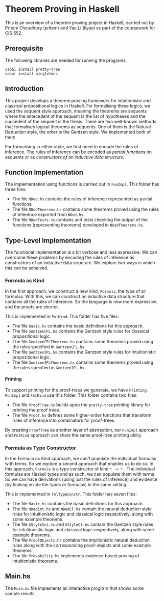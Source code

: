 # Theorem Proving in Haskell

This is an overview of a theorem proving project in Haskell, carried out by
Pritam Choudhury (pritam) and Yao Li (liyao) as part of the coursework for
CIS 552.

## Prerequisite

The following libraries are needed for running the programs.

    cabal install pretty-tree
    cabal install singletons

## Introduction

This project develops a theorem proving framework for intuitionistic and
classical propositional logics in Haskell. For formalising these logics, we used
the sequent style approach, meaning the theorems are sequents where the
antecedent of the sequent is the list of hypotheses and the succedent of the
sequent is the thesis. There are two well-known methods that formalises logical
theorems as sequents. One of them is the Natural Deduction style, the other is
the Gentzen style. We implemented both of them.

For formalising in either style, we first need to encode the rules of inference.
The rules of inference can be encoded as _partial functions_ on sequents or as
_constructors of an inductive data structure_.

## Function Implementation

The implementation using functions is carried out in `FunImpl`. This folder has
three files:
- The file `NDed.hs` contains the rules of inference represented as partial
  functions.
- The file `NDedTheorems.hs` contains some theorems proved using the rules of
  inference exported from `NDed.hs`.
- The file `NDedTests.hs` contains unit tests checking the output of the
  functions (representing theorems) developed in `NDedTheorems.hs`.

## Type-Level Implementation

The functional implementation is a bit verbose and less expressive. We can
overcome these problems by encoding the rules of inference as constructors of an
inductive data structure. We explore two ways in which this can be acheived.

### Formula as Kind

In the first approach, we construct a new kind, `Formula`, the type of all
formulas. With this, we can construct an inductive data structure that contains
all the rules of inference. So the language is now more expressive, and the proofs 
are shorter.

This is implemented in `FmlKind`. This folder has five files:
- The file `Basic.hs` contains the basic definitions for this approach.
- The file `GentzenCPL.hs` contains the Gentzen style rules for classical
  propositional logic.
- The file `GentzenCPLTheorems.hs` contains some theorems proved using the rules
  specified in `GentzenCPL.hs`.
- The file `GentzenIPL.hs` contains the Gentzen style rules for intuitionistic
  propositional logic.
- The file `GentzenIPLTheorems.hs` contains some theorems proved using the rules
  specified in `GentzenIPL.hs`.

#### Printing

To support printing for the proof-trees we generate, we have `Printing`.
`FunImpl` and `FmlKind` use this folder. This folder contains two files:
- The file `ProofTree.hs` builds upon the `pretty-tree` printing library for
  printing the proof trees.
- The file `Proof.hs` defines some higher-order functions that transform rules
  of inference into combinators for proof-trees.

By creating `ProofTree` as another layer of abstraction, our `FunImpl` approach
and `FmlKind` approach can share the same proof-tree printing utility.

### Formula as Type Constructor

In the Formula as Kind approach, we can't populate the individual formulas
with terms. So we explore a second approach that enables us to do so. In this
approach, `Formula` is a type constructor of kind `* -> *` . The individual
formulas are Haskell types and as such, we can populate them with terms. So
we can have derivations (using just the rules of inference) and evidence (by
looking inside the types or formulas) in the same setting.

This is implemented in `FmlTypeConstr`. This folder has seven files:
- The file `Basic.hs` contains the basic definitions for this approach.
- The file `NDedInt.hs` and `NDedCl.hs` contain the natural deduction style
  rules for intuitionistic logic and classical logic respectively, along 
  with some example theorems.
- The file `GStyleInt.hs` and `GStyleCl.hs` contain the Gentzen style rules for
  intuitionistic logic and classical logic respectively, along with some example 
  theorems.
- The file `ProofObjects.hs` contains the intuitionistic natural deduction rules
  along with the corresponding proof-objects and some example theorems.
- The file `Provability.hs` implements evidence based proving of intuitionistic
  theorems.

## Main.hs

The `Main.hs` file implements an interactive program that shows some sample
results.
